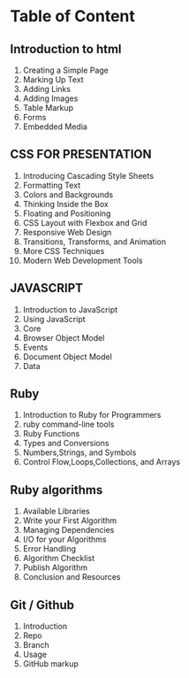 # Table of Content

## Introduction to html
1. Creating a Simple Page
1. Marking Up Text
1. Adding Links
1. Adding Images
1. Table Markup
1. Forms
1. Embedded Media

## CSS FOR PRESENTATION
1. Introducing Cascading Style Sheets
1. Formatting Text
1. Colors and Backgrounds
1. Thinking Inside the Box
1. Floating and Positioning
1. CSS Layout with Flexbox and Grid
1. Responsive Web Design
1. Transitions, Transforms, and Animation
1. More CSS Techniques
1. Modern Web Development Tools

## JAVASCRIPT
1. Introduction to JavaScript
1. Using JavaScript
1. Core
1. Browser Object Model
1. Events
1. Document Object Model
1. Data 

## Ruby

1. Introduction to Ruby for Programmers
1. ruby command-line tools
1. Ruby Functions
1. Types and Conversions
1. Numbers,Strings, and Symbols
1. Control Flow,Loops,Collections, and Arrays

## Ruby algorithms

1. Available Libraries
1. Write your First Algorithm
1. Managing Dependencies
1. I/O for your Algorithms
1. Error Handling
1. Algorithm Checklist
1. Publish Algorithm
1. Conclusion and Resources

## Git / Github

1. Introduction
1. Repo
1. Branch
1. Usage
1. GitHub markup